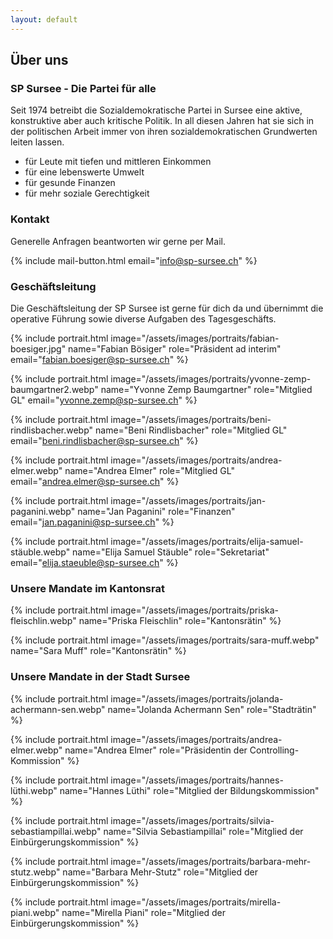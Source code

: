 ```yaml
---
layout: default
---
```


## Über uns

### SP Sursee - Die Partei für alle

Seit 1974 betreibt die Sozialdemokratische Partei in Sursee eine aktive, konstruktive aber auch kritische Politik.
In all diesen Jahren hat sie sich in der politischen Arbeit immer von ihren sozialdemokratischen Grundwerten leiten lassen.

* für Leute mit tiefen und mittleren Einkommen
* für eine lebenswerte Umwelt
* für gesunde Finanzen
* für mehr soziale Gerechtigkeit

### Kontakt

Generelle Anfragen beantworten wir gerne per Mail.

{% include mail-button.html email="info@sp-sursee.ch" %}

### Geschäftsleitung

Die Geschäftsleitung der SP Sursee ist gerne für dich da und übernimmt die operative Führung sowie diverse Aufgaben des Tagesgeschäfts.

{% include portrait.html
image="/assets/images/portraits/fabian-boesiger.jpg"
name="Fabian Bösiger"
role="Präsident ad interim"
email="fabian.boesiger@sp-sursee.ch"
%}

{% include portrait.html
image="/assets/images/portraits/yvonne-zemp-baumgartner2.webp"
name="Yvonne Zemp Baumgartner"
role="Mitglied GL"
email="yvonne.zemp@sp-sursee.ch"
%}

{% include portrait.html
image="/assets/images/portraits/beni-rindlisbacher.webp"
name="Beni Rindlisbacher"
role="Mitglied GL"
email="beni.rindlisbacher@sp-sursee.ch"
%}

{% include portrait.html
image="/assets/images/portraits/andrea-elmer.webp"
name="Andrea Elmer"
role="Mitglied GL"
email="andrea.elmer@sp-sursee.ch"
%}

{% include portrait.html
image="/assets/images/portraits/jan-paganini.webp"
name="Jan Paganini"
role="Finanzen"
email="jan.paganini@sp-sursee.ch"
%}

{% include portrait.html
image="/assets/images/portraits/elija-samuel-stäuble.webp"
name="Elija Samuel Stäuble"
role="Sekretariat"
email="elija.staeuble@sp-sursee.ch"
%}



### Unsere Mandate im Kantonsrat

{% include portrait.html
image="/assets/images/portraits/priska-fleischlin.webp"
name="Priska Fleischlin"
role="Kantonsrätin"
%}

{% include portrait.html
image="/assets/images/portraits/sara-muff.webp"
name="Sara Muff"
role="Kantonsrätin"
%}

### Unsere Mandate in der Stadt Sursee

{% include portrait.html
image="/assets/images/portraits/jolanda-achermann-sen.webp"
name="Jolanda Achermann Sen"
role="Stadträtin"
%}

{% include portrait.html
image="/assets/images/portraits/andrea-elmer.webp"
name="Andrea Elmer"
role="Präsidentin der Controlling-Kommission"
%}

{% include portrait.html
image="/assets/images/portraits/hannes-lüthi.webp"
name="Hannes Lüthi"
role="Mitglied der Bildungskommission"
%}

{% include portrait.html
image="/assets/images/portraits/silvia-sebastiampillai.webp"
name="Silvia Sebastiampillai"
role="Mitglied der Einbürgerungskommission"
%}

{% include portrait.html
image="/assets/images/portraits/barbara-mehr-stutz.webp"
name="Barbara Mehr-Stutz"
role="Mitglied der Einbürgerungskommission"
%}

{% include portrait.html
image="/assets/images/portraits/mirella-piani.webp"
name="Mirella Piani"
role="Mitglied der Einbürgerungskommission"
%}
